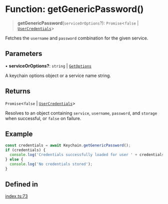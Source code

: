 # Function: getGenericPassword()

> **getGenericPassword**(`serviceOrOptions`?): `Promise`\<`false` \| [`UserCredentials`](../type-aliases/UserCredentials.md)\>

Fetches the `username` and `password` combination for the given service.

## Parameters

• **serviceOrOptions?**: `string` \| [`GetOptions`](../type-aliases/GetOptions.md)

A keychain options object or a service name string.

## Returns

`Promise`\<`false` \| [`UserCredentials`](../type-aliases/UserCredentials.md)\>

Resolves to an object containing `service`, `username`, `password`, and `storage` when successful, or `false` on failure.

## Example

```typescript
const credentials = await Keychain.getGenericPassword();
if (credentials) {
  console.log('Credentials successfully loaded for user ' + credentials.username);
} else {
  console.log('No credentials stored');
}
```

## Defined in

[index.ts:73](https://github.com/quangsuong/nts-react-native-keychain/blob/6ec8fdb5b967a106085e74014d8072182c9fca28/src/index.ts#L73)
